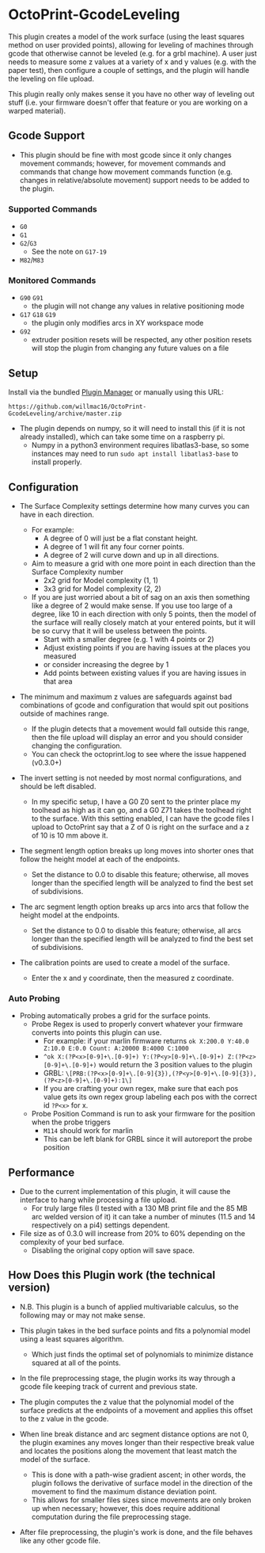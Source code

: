 # OctoPrint-GcodeLeveling

This plugin creates a model of the work surface (using the least squares method on user provided points), allowing for leveling of machines through gcode that otherwise cannot be leveled (e.g. for a grbl machine). A user just needs to measure some z values at a variety of x and y values (e.g. with the paper test), then configure a couple of settings, and the plugin will handle the leveling on file upload.

This plugin really only makes sense it you have no other way of leveling out stuff (i.e. your firmware doesn't offer that feature or you are working on a warped material).

## Gcode Support

* This plugin should be fine with most gcode since it only changes movement commands; however, for movement commands and commands that change how movement commands function (e.g. changes in relative/absolute movement) support needs to be added to the plugin.

### Supported Commands
+ `G0`
+ `G1`
+ `G2`/`G3`
    - See the note on `G17-19`
+ `M82`/`M83`

### Monitored Commands
+  `G90` `G91`
    - the plugin will not change any values in relative positioning mode
+ `G17` `G18` `G19`
    - the plugin only modifies arcs in XY workspace mode
+ `G92`
    - extruder position resets will be respected, any other position resets will stop the plugin from changing any future values on a file

## Setup

Install via the bundled [Plugin Manager](https://docs.octoprint.org/en/master/bundledplugins/pluginmanager.html)
or manually using this URL:

    https://github.com/willmac16/OctoPrint-GcodeLeveling/archive/master.zip

+ The plugin depends on numpy, so it will need to install this (if it is not already installed), which can take some time on a raspberry pi.
    - Numpy in a python3 environment requires libatlas3-base, so some instances may need to run ```sudo apt install libatlas3-base``` to install properly.

## Configuration

+ The Surface Complexity settings determine how many curves you can have in each direction.
    - For example:
        * A degree of 0 will just be a flat constant height.
        * A degree of 1 will fit any four corner points.
        * A degree of 2 will curve down and up in all directions.
    - Aim to measure a grid with one more point in each direction than the Surface Complexity number
        * 2x2 grid for Model complexity (1, 1)
        * 3x3 grid for Model complexity (2, 2)
    - If you are just worried about a bit of sag on an axis then something like a degree of 2 would make sense. If you use too large of a degree, like 10 in each direction with only 5 points, then the model of the surface will really closely match at your entered points, but it will be so curvy that it will be useless between the points.
        * Start with a smaller degree (e.g. 1 with 4 points or 2)
        * Adjust existing points if you are having issues at the places you measured
        * or consider increasing the degree by 1
        * Add points between existing values if you are having issues in that area

+ The minimum and maximum z values are safeguards against bad combinations of gcode and configuration that would spit out positions outside of machines range.
    - If the plugin detects that a movement would fall outside this range, then the file upload will display an error and you should consider changing the configuration.
    - You can check the octoprint.log to see where the issue happened (v0.3.0+)

+ The invert setting is not needed by most normal configurations, and should be left disabled.
    - In my specific setup, I have a G0 Z0 sent to the printer place my toolhead as high as it can go, and a G0 Z71 takes the toolhead right to the surface. With this setting enabled, I can have the gcode files I upload to OctoPrint say that a Z of 0 is right on the surface and a z of 10 is 10 mm above it.

+ The segment length option breaks up long moves into shorter ones that follow the height model at each of the endpoints.
    - Set the distance to 0.0 to disable this feature; otherwise, all moves longer than the specified length will be analyzed to find the best set of subdivisions.

+ The arc segment length option breaks up arcs into arcs that follow the height model at the endpoints.
    - Set the distance to 0.0 to disable this feature; otherwise, all arcs longer than the specified length will be analyzed to find the best set of subdivisions.

+ The calibration points are used to create a model of the surface.
    - Enter the x and y coordinate, then the measured z coordinate.

### Auto Probing
+ Probing automatically probes a grid for the surface points.
    - Probe Regex is used to properly convert whatever your firmware converts into points this plugin can use.
        * For example: if your marlin firmware returns `ok X:200.0 Y:40.0 Z:10.0 E:0.0 Count: A:20000 B:4000 C:1000`
        * `^ok X:(?P<x>[0-9]+\.[0-9]+) Y:(?P<y>[0-9]+\.[0-9]+) Z:(?P<z>[0-9]+\.[0-9]+)` would return the 3 position values to the plugin
        * GRBL: `\[PRB:(?P<x>[0-9]+\.[0-9]{3}),(?P<y>[0-9]+\.[0-9]{3}),(?P<z>[0-9]+\.[0-9]+):1\]`
        * If you are crafting your own regex, make sure that each pos value gets its own regex group labeling each pos with the correct id `?P<x>` for x.
    - Probe Position Command is run to ask your firmware for the position when the probe triggers
        * `M114` should work for marlin
        * This can be left blank for GRBL since it will autoreport the probe position

## Performance

+ Due to the current implementation of this plugin, it will cause the interface to hang while processing a file upload.
    - For truly large files (I tested with a 130 MB print file and the 85 MB arc welded version of it) it can take a number of minutes (11.5 and 14 respectively on a pi4) settings dependent.
+ File size as of 0.3.0 will increase from 20% to 60% depending on the complexity of your bed surface.
    - Disabling the original copy option will save space.

## How Does this Plugin work (the technical version)

* N.B. This plugin is a bunch of applied multivariable calculus, so the following may or may not make sense.

* This plugin takes in the bed surface points and fits a polynomial model using a least squares algorithm.
    + Which just finds the optimal set of polynomials to minimize distance squared at all of the points.
* In the file preprocessing stage, the plugin works its way through a gcode file keeping track of current and previous state.
* The plugin computes the z value that the polynomial model of the surface predicts at the endpoints of a movement and applies this offset to the z value in the gcode.
* When line break distance and arc segment distance options are not 0, the plugin examines any moves longer than their respective break value and locates the positions along the movement that least match the model of the surface.
    + This is done with a path-wise gradient ascent; in other words, the plugin follows the derivative of surface model in the direction of the movement to find the maximum distance deviation point.
    + This allows for smaller files sizes since movements are only broken up when necessary; however, this does require additional computation during the file preprocessing stage.
* After file preprocessing, the plugin's work is done, and the file behaves like any other gcode file.
